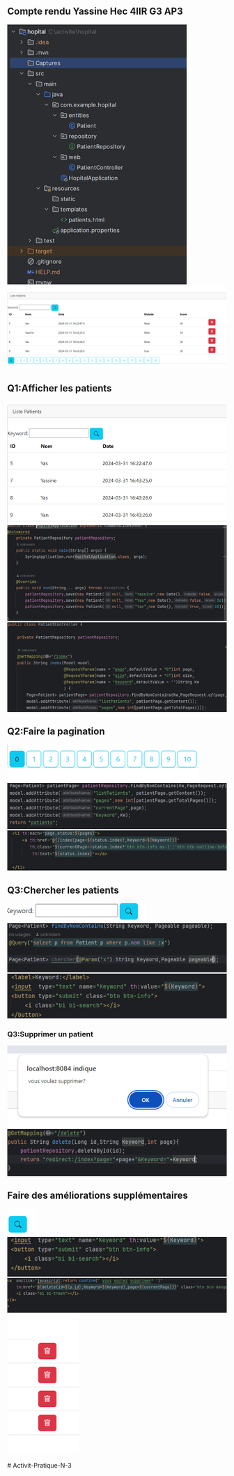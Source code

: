 <h2> Compte rendu Yassine Hec  4IIR G3  AP3</h2>
<img src="Captures/img.png">
<img src="Captures/img_16.png">
<h2>Q1:Afficher les patients</h2>
<img src="Captures/img_1.png">
<img src="Captures/img_2.png">
<img src="Captures/img_3.png">
<h2>Q2:Faire la pagination</h2>
<img src="Captures/img_14.png">
<img src="Captures/img_4.png">
<img src="Captures/img_5.png">
<h2> Q3:Chercher les patients</h2>
<img src="Captures/img_15.png">
<img src="Captures/img_6.png">
<img src="Captures/img_7.png">
<h3> Q3:Supprimer un patient </h3>
<img src="Captures/img_13.png">
<img src="Captures/img_8.png">
<h2>Faire des améliorations supplémentaires</h2>
<img src="Captures/img_9.png">
<img src="Captures/img_10.png">
<img src="Captures/img_11.png">
<img src="Captures/img_12.png">









#   A c t i v i t - P r a t i q u e - N - 3 
 
 